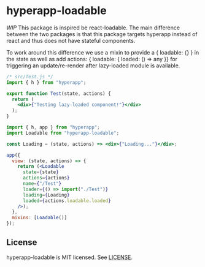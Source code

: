 # hyperapp-loadable
*WIP*
This package is inspired be react-loadable.  The main difference between the two packages is that this package targets hyperapp instead of react and thus does not have stateful components.

To work around this difference we use a mixin to provide a { loadable: {} } in the state as well as add actions: { loadable: { loaded: () => any }} for triggering an update/re-render after lazy-loaded module is available.

```jsx
/* src/Test.js */
import { h } from "hyperapp";

export function Test(state, actions) {
  return (
    <div>{"Testing lazy-loaded component!"}</div>
  );
}
```

```jsx
import { h, app } from "hyperapp";
import Loadable from "hyperapp-loadable";

const Loading = (state, actions) => <div>{"Loading..."}</div>;

app({
  view: (state, actions) => {
    return (<Loadable 
      state={state}
      actions={actions}
      name={"/Test"}
      loader={() => import("./Test")}
      loading={Loading}
      loaded={actions.loadable.loaded}
    />);
  },
  mixins: [Loadable()]
});
```

## License

hyperapp-loadable is MIT licensed. See [LICENSE](LICENSE.md).


